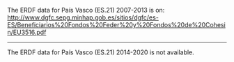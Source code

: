 The ERDF data for País Vasco (ES.21) 2007-2013 is on:
http://www.dgfc.sepg.minhap.gob.es/sitios/dgfc/es-ES/Beneficiarios%20Fondos%20Feder%20y%20Fondos%20de%20Cohesin/EU3516.pdf

----

The ERDF data for País Vasco (ES.21) 2014-2020 is not available.
